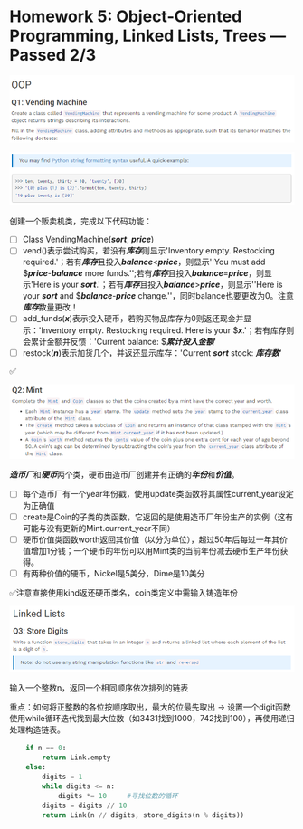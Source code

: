 # Homework 5: Object-Oriented Programming, Linked Lists, Trees — Passed 2/3

![](image/1678093280111_O_B1io4bW7.png)

![](image/1678093596146_blJFMVNZ5Q.png)

创建一个贩卖机类，完成以下代码功能：

-   [ ] Class VendingMachine(***sort***, ***price***)
-   [ ] vend()表示尝试购买，若没有***库存***则显示'Inventory empty. Restocking required.'；若有***库存***且投入***balance***<***price***，则显示''You must add \$***price***-***balance*** more funds.'';若有***库存***且投入***balance***=***price***，则显示'Here is your ***sort***.'；若有***库存***且投入***balance***>***price***，则显示''Here is your ***sort*** and \$***balance***-***price*** change.''，同时balance也要更改为0。注意***库存***数量更改！
-   [ ] add\_funds(***x***)表示投入硬币，若购买物品库存为0则返还现金并显示：'Inventory empty. Restocking required. Here is your \$***x***.'；若有库存则会累计金额并反馈：'Current balance: \$***累计投入金额***'
-   [ ] restock(***n***)表示加货几个，并返还显示库存：'Current ***sort*** stock: ***库存数***'

✅

![](image/1678108412426_6K2uXZFXzT.png)

***造币厂***和***硬币***两个类，硬币由造币厂创建并有正确的***年份***和***价值***。

-   [ ] 每个造币厂有一个year年份戳，使用update类函数将其属性current\_year设定为正确值
-   [ ] create是Coin的子类的类函数，它返回的是使用造币厂年份生产的实例（这有可能与没有更新的Mint.current\_year不同）
-   [ ] 硬币价值类函数worth返回其价值（以分为单位），超过50年后每过一年其价值增加1分钱；一个硬币的年份可以用Mint类的当前年份减去硬币生产年份获得。
-   [ ] 有两种价值的硬币，Nickel是5美分，Dime是10美分

✅注意直接使用kind返还硬币类名，coin类定义中需输入铸造年份

![](image/1678113581932_XqXYVpAO9W.png)

输入一个整数n，返回一个相同顺序依次排列的链表

重点：如何将正整数的各位按顺序取出，最大的位最先取出 → 设置一个digit函数使用while循环迭代找到最大位数（如3431找到1000，742找到100），再使用递归处理构造链表。

```python
    if n == 0:
        return Link.empty
    else:
        digits = 1
        while digits <= n:
            digits *= 10     #寻找位数的循环
        digits = digits // 10
        return Link(n // digits, store_digits(n % digits))
```
